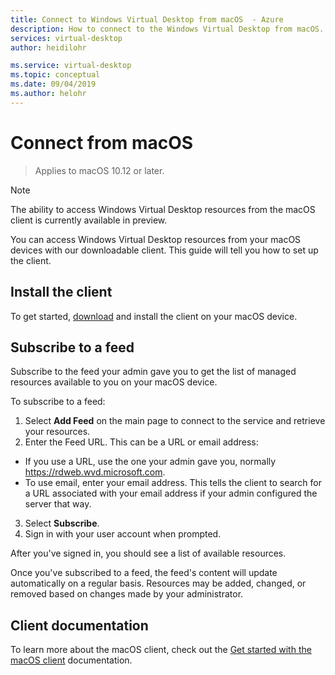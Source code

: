 ```yaml
---
title: Connect to Windows Virtual Desktop from macOS  - Azure
description: How to connect to the Windows Virtual Desktop from macOS.
services: virtual-desktop
author: heidilohr

ms.service: virtual-desktop
ms.topic: conceptual
ms.date: 09/04/2019
ms.author: helohr
---
```

# Connect from macOS

> Applies to macOS 10.12 or later.

>[!NOTE]
> The ability to access Windows Virtual Desktop resources from the macOS client is currently available in preview.

You can access Windows Virtual Desktop resources from your macOS devices with our downloadable client. This guide will tell you how to set up the client.

## Install the client

To get started, [download](https://apps.apple.com/app/microsoft-remote-desktop/id1295203466?mt=12) and install the client on your macOS device.

## Subscribe to a feed

Subscribe to the feed your admin gave you to get the list of managed resources available to you on your macOS device.

To subscribe to a feed:

1. Select **Add Feed** on the main page to connect to the service and retrieve your resources.
2. Enter the Feed URL. This can be a URL or email address:
  - If you use a URL, use the one your admin gave you, normally https://rdweb.wvd.microsoft.com.
  - To use email, enter your email address. This tells the client to search for a URL associated with your email address if your admin configured the server that way.
3. Select **Subscribe**.
4. Sign in with your user account when prompted.

After you've signed in, you should see a list of available resources.

Once you've subscribed to a feed, the feed's content will update automatically on a regular basis. Resources may be added, changed, or removed based on changes made by your administrator.

## Client documentation

To learn more about the macOS client, check out the [Get started with the macOS client](https://docs.microsoft.com/windows-server/remote/remote-desktop-services/clients/remote-desktop-mac) documentation.

